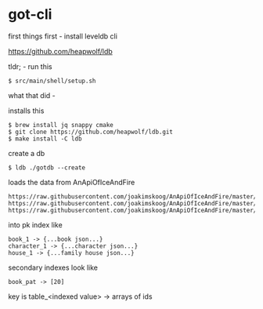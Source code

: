# got-cli

first things first - install leveldb cli

https://github.com/heapwolf/ldb

tldr; - run this

```
$ src/main/shell/setup.sh
```

what that did - 

installs this
```
$ brew install jq snappy cmake
$ git clone https://github.com/heapwolf/ldb.git
$ make install -C ldb
```

create a db
```
$ ldb ./gotdb --create
```

loads the data from AnApiOfIceAndFire

```
https://raw.githubusercontent.com/joakimskoog/AnApiOfIceAndFire/master/data/houses.json
https://raw.githubusercontent.com/joakimskoog/AnApiOfIceAndFire/master/data/characters.json
https://raw.githubusercontent.com/joakimskoog/AnApiOfIceAndFire/master/data/books.json
```

into pk index like 
```
book_1 -> {...book json...}
character_1 -> {...character json...}
house_1 -> {...family house json...}
```

secondary indexes look like 
```
book_pat -> [20]
```

key is table_&lt;indexed value&gt; -> arrays of ids
